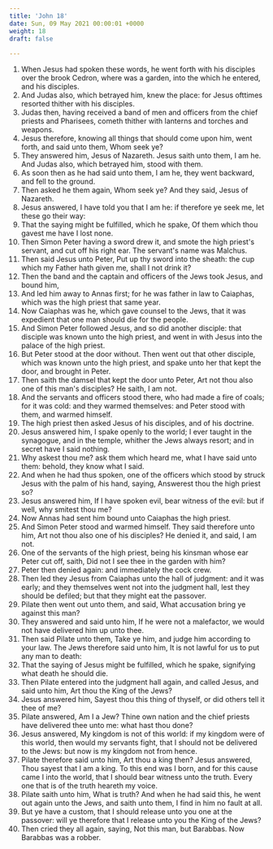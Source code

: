 ```yaml
---
title: 'John 18'
date: Sun, 09 May 2021 00:00:01 +0000
weight: 18
draft: false
  
---
```


1. When Jesus had spoken these words, he went forth with his disciples over the brook Cedron, where was a garden, into the which he entered, and his disciples.
2. And Judas also, which betrayed him, knew the place: for Jesus ofttimes resorted thither with his disciples.
3. Judas then, having received a band of men and officers from the chief priests and Pharisees, cometh thither with lanterns and torches and weapons.
4. Jesus therefore, knowing all things that should come upon him, went forth, and said unto them, Whom seek ye?
5. They answered him, Jesus of Nazareth. Jesus saith unto them, I am he. And Judas also, which betrayed him, stood with them.
6. As soon then as he had said unto them, I am he, they went backward, and fell to the ground.
7. Then asked he them again, Whom seek ye? And they said, Jesus of Nazareth.
8. Jesus answered, I have told you that I am he: if therefore ye seek me, let these go their way:
9. That the saying might be fulfilled, which he spake, Of them which thou gavest me have I lost none.
10. Then Simon Peter having a sword drew it, and smote the high priest's servant, and cut off his right ear. The servant's name was Malchus.
11. Then said Jesus unto Peter, Put up thy sword into the sheath: the cup which my Father hath given me, shall I not drink it?
12. Then the band and the captain and officers of the Jews took Jesus, and bound him,
13. And led him away to Annas first; for he was father in law to Caiaphas, which was the high priest that same year.
14. Now Caiaphas was he, which gave counsel to the Jews, that it was expedient that one man should die for the people.
15. And Simon Peter followed Jesus, and so did another disciple: that disciple was known unto the high priest, and went in with Jesus into the palace of the high priest.
16. But Peter stood at the door without. Then went out that other disciple, which was known unto the high priest, and spake unto her that kept the door, and brought in Peter.
17. Then saith the damsel that kept the door unto Peter, Art not thou also one of this man's disciples? He saith, I am not.
18. And the servants and officers stood there, who had made a fire of coals; for it was cold: and they warmed themselves: and Peter stood with them, and warmed himself.
19. The high priest then asked Jesus of his disciples, and of his doctrine.
20. Jesus answered him, I spake openly to the world; I ever taught in the synagogue, and in the temple, whither the Jews always resort; and in secret have I said nothing.
21. Why askest thou me? ask them which heard me, what I have said unto them: behold, they know what I said.
22. And when he had thus spoken, one of the officers which stood by struck Jesus with the palm of his hand, saying, Answerest thou the high priest so?
23. Jesus answered him, If I have spoken evil, bear witness of the evil: but if well, why smitest thou me?
24. Now Annas had sent him bound unto Caiaphas the high priest.
25. And Simon Peter stood and warmed himself. They said therefore unto him, Art not thou also one of his disciples? He denied it, and said, I am not.
26. One of the servants of the high priest, being his kinsman whose ear Peter cut off, saith, Did not I see thee in the garden with him?
27. Peter then denied again: and immediately the cock crew.
28. Then led they Jesus from Caiaphas unto the hall of judgment: and it was early; and they themselves went not into the judgment hall, lest they should be defiled; but that they might eat the passover.
29. Pilate then went out unto them, and said, What accusation bring ye against this man?
30. They answered and said unto him, If he were not a malefactor, we would not have delivered him up unto thee.
31. Then said Pilate unto them, Take ye him, and judge him according to your law. The Jews therefore said unto him, It is not lawful for us to put any man to death:
32. That the saying of Jesus might be fulfilled, which he spake, signifying what death he should die.
33. Then Pilate entered into the judgment hall again, and called Jesus, and said unto him, Art thou the King of the Jews?
34. Jesus answered him, Sayest thou this thing of thyself, or did others tell it thee of me?
35. Pilate answered, Am I a Jew? Thine own nation and the chief priests have delivered thee unto me: what hast thou done?
36. Jesus answered, My kingdom is not of this world: if my kingdom were of this world, then would my servants fight, that I should not be delivered to the Jews: but now is my kingdom not from hence.
37. Pilate therefore said unto him, Art thou a king then? Jesus answered, Thou sayest that I am a king. To this end was I born, and for this cause came I into the world, that I should bear witness unto the truth. Every one that is of the truth heareth my voice.
38. Pilate saith unto him, What is truth? And when he had said this, he went out again unto the Jews, and saith unto them, I find in him no fault at all.
39. But ye have a custom, that I should release unto you one at the passover: will ye therefore that I release unto you the King of the Jews?
40. Then cried they all again, saying, Not this man, but Barabbas. Now Barabbas was a robber.
